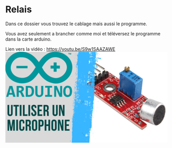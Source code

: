 # Relais
Dans ce dossier vous trouvez le cablage mais aussi le programme.

Vous avez seulement a brancher comme moi et téléversez le programme dans la carte arduino.

Lien vers la vidéo : https://youtu.be/S9w1SAAZAWE
![alt text](https://github.com/electrocodeur/microphone/blob/main/miniature(3).png)
